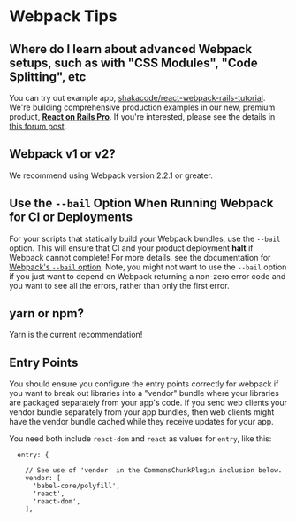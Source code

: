 # Webpack Tips

## Where do I learn about advanced Webpack setups, such as with "CSS Modules", "Code Splitting", etc
You can try out example app, [shakacode/react-webpack-rails-tutorial](https://github.com/shakacode/react-webpack-rails-tutorial). We're building comprehensive production examples in our new, premium product, [**React on Rails Pro**](https://forum.shakacode.com/t/introducing-react-on-rails-pro-subscriptions/785). If you're interested, please see the details in [this forum post](https://forum.shakacode.com/t/introducing-react-on-rails-pro-subscriptions/785).

## Webpack v1 or v2?
We recommend using Webpack version 2.2.1 or greater.

## Use the `--bail` Option When Running Webpack for CI or Deployments
For your scripts that statically build your Webpack bundles, use the `--bail` option. This will ensure that CI and your product deployment **halt** if Webpack cannot complete! For more details, see the documentation for [Webpack's `--bail` option](https://webpack.js.org/configuration/other-options/#bail). Note, you might not want to use the `--bail` option if you just want to depend on Webpack returning a non-zero error code and you want to see all the errors, rather than only the first error.

## yarn or npm?
Yarn is the current recommendation!

## Entry Points

You should ensure you configure the entry points correctly for webpack if you want to break out libraries into a "vendor" bundle where your libraries are packaged separately from your app's code. If you send web clients your vendor bundle separately from your app bundles, then web clients might have the vendor bundle cached while they receive updates for your app.

You need both include `react-dom` and `react` as values for `entry`, like this:

```
  entry: {

    // See use of 'vendor' in the CommonsChunkPlugin inclusion below.
    vendor: [
      'babel-core/polyfill',
      'react',
      'react-dom',
    ],
```
